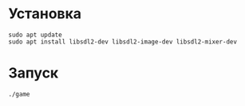 # Установка

```
sudo apt update
sudo apt install libsdl2-dev libsdl2-image-dev libsdl2-mixer-dev
```

# Запуск

`./game`
